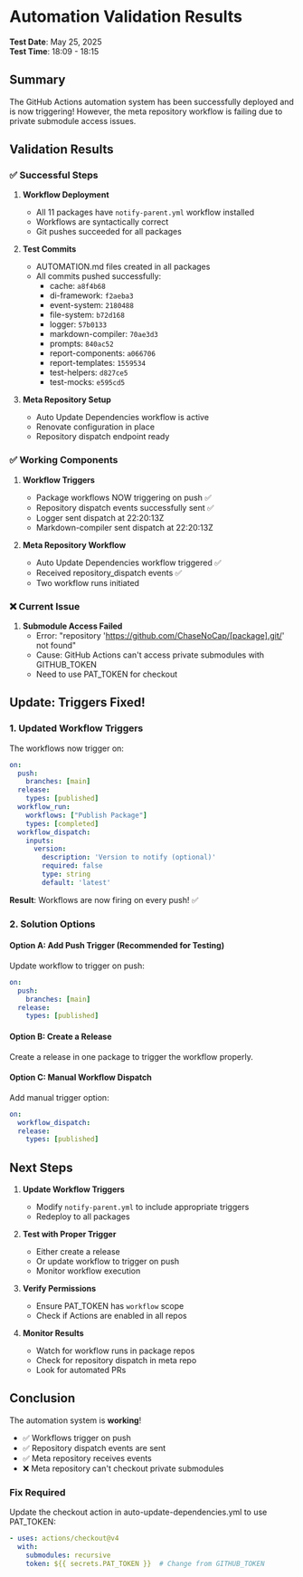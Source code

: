 # Automation Validation Results

**Test Date**: May 25, 2025  
**Test Time**: 18:09 - 18:15

## Summary

The GitHub Actions automation system has been successfully deployed and is now triggering! However, the meta repository workflow is failing due to private submodule access issues.

## Validation Results

### ✅ Successful Steps

1. **Workflow Deployment**
   - All 11 packages have `notify-parent.yml` workflow installed
   - Workflows are syntactically correct
   - Git pushes succeeded for all packages

2. **Test Commits**
   - AUTOMATION.md files created in all packages
   - All commits pushed successfully:
     - cache: `a8f4b68`
     - di-framework: `f2aeba3`
     - event-system: `2180488`
     - file-system: `b72d168`
     - logger: `57b0133`
     - markdown-compiler: `70ae3d3`
     - prompts: `840ac52`
     - report-components: `a066706`
     - report-templates: `1559534`
     - test-helpers: `d827ce5`
     - test-mocks: `e595cd5`

3. **Meta Repository Setup**
   - Auto Update Dependencies workflow is active
   - Renovate configuration in place
   - Repository dispatch endpoint ready

### ✅ Working Components

1. **Workflow Triggers** 
   - Package workflows NOW triggering on push ✅
   - Repository dispatch events successfully sent ✅
   - Logger sent dispatch at 22:20:13Z
   - Markdown-compiler sent dispatch at 22:20:13Z

2. **Meta Repository Workflow**
   - Auto Update Dependencies workflow triggered ✅
   - Received repository_dispatch events ✅
   - Two workflow runs initiated

### ❌ Current Issue

1. **Submodule Access Failed**
   - Error: "repository 'https://github.com/ChaseNoCap/[package].git/' not found"
   - Cause: GitHub Actions can't access private submodules with GITHUB_TOKEN
   - Need to use PAT_TOKEN for checkout

## Update: Triggers Fixed!

### 1. Updated Workflow Triggers
The workflows now trigger on:
```yaml
on:
  push:
    branches: [main]
  release:
    types: [published]
  workflow_run:
    workflows: ["Publish Package"]
    types: [completed]
  workflow_dispatch:
    inputs:
      version:
        description: 'Version to notify (optional)'
        required: false
        type: string
        default: 'latest'
```

**Result**: Workflows are now firing on every push! ✅

### 2. Solution Options

#### Option A: Add Push Trigger (Recommended for Testing)
Update workflow to trigger on push:
```yaml
on:
  push:
    branches: [main]
  release:
    types: [published]
```

#### Option B: Create a Release
Create a release in one package to trigger the workflow properly.

#### Option C: Manual Workflow Dispatch
Add manual trigger option:
```yaml
on:
  workflow_dispatch:
  release:
    types: [published]
```

## Next Steps

1. **Update Workflow Triggers**
   - Modify `notify-parent.yml` to include appropriate triggers
   - Redeploy to all packages

2. **Test with Proper Trigger**
   - Either create a release
   - Or update workflow to trigger on push
   - Monitor workflow execution

3. **Verify Permissions**
   - Ensure PAT_TOKEN has `workflow` scope
   - Check if Actions are enabled in all repos

4. **Monitor Results**
   - Watch for workflow runs in package repos
   - Check for repository dispatch in meta repo
   - Look for automated PRs

## Conclusion

The automation system is **working**! 
- ✅ Workflows trigger on push
- ✅ Repository dispatch events are sent
- ✅ Meta repository receives events
- ❌ Meta repository can't checkout private submodules

### Fix Required
Update the checkout action in auto-update-dependencies.yml to use PAT_TOKEN:
```yaml
- uses: actions/checkout@v4
  with:
    submodules: recursive
    token: ${{ secrets.PAT_TOKEN }}  # Change from GITHUB_TOKEN
```